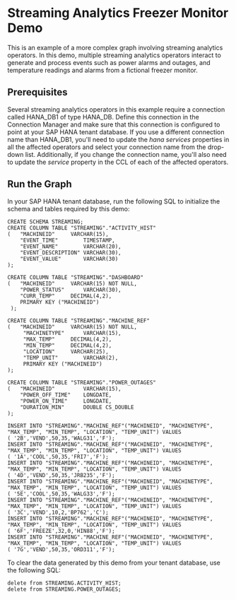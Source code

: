 <!-- loiobf3d248139b143a2a80e3bb44f90dc11 -->

# Streaming Analytics Freezer Monitor Demo

This is an example of a more complex graph involving streaming analytics operators. In this demo, multiple streaming analytics operators interact to generate and process events such as power alarms and outages, and temperature readings and alarms from a fictional freezer monitor.



## Prerequisites

Several streaming analytics operators in this example require a connection called HANA\_DB1 of type HANA\_DB. Define this connection in the Connection Manager and make sure that this connection is configured to point at your SAP HANA tenant database. If you use a different connection name than HANA\_DB1, you'll need to update the *hana services* properties in all the affected operators and select your connection name from the drop-down list. Additionally, if you change the connection name, you'll also need to update the *service* property in the CCL of each of the affected operators.



<a name="loiobf3d248139b143a2a80e3bb44f90dc11__section_ehn_j4y_vgb"/>

## Run the Graph

In your SAP HANA tenant database, run the following SQL to initialize the schema and tables required by this demo:

```
CREATE SCHEMA STREAMING;
CREATE COLUMN TABLE "STREAMING"."ACTIVITY_HIST"
(	"MACHINEID"		VARCHAR(15),
	"EVENT_TIME"		TIMESTAMP,
	"EVENT_NAME"		VARCHAR(20),
	"EVENT_DESCRIPTION"	VARCHAR(30),
	"EVENT_VALUE"		VARCHAR(30)
);

CREATE COLUMN TABLE "STREAMING"."DASHBOARD"
(	"MACHINEID"		VARCHAR(15) NOT NULL,
	"POWER_STATUS"		VARCHAR(30),
	"CURR_TEMP"		DECIMAL(4,2),
	PRIMARY KEY ("MACHINEID")
 );

CREATE COLUMN TABLE "STREAMING"."MACHINE_REF"
(	"MACHINEID"		VARCHAR(15) NOT NULL,
	 "MACHINETYPE"		VARCHAR(15),
	 "MAX_TEMP"		DECIMAL(4,2),
	 "MIN_TEMP"		DECIMAL(4,2),
	 "LOCATION"		VARCHAR(25),
	 "TEMP_UNIT"		VARCHAR(2),
	 PRIMARY KEY ("MACHINEID")
);

CREATE COLUMN TABLE "STREAMING"."POWER_OUTAGES"
(	"MACHINEID" 		VARCHAR(15),
	"POWER_OFF_TIME" 	LONGDATE,
	"POWER_ON_TIME" 	LONGDATE,
	"DURATION_MIN"		DOUBLE CS_DOUBLE
);

INSERT INTO "STREAMING"."MACHINE_REF"("MACHINEID", "MACHINETYPE", "MAX_TEMP", "MIN_TEMP", "LOCATION", "TEMP_UNIT") VALUES
( '2B','VEND',50,35,'WALG31','F');
INSERT INTO "STREAMING"."MACHINE_REF"("MACHINEID", "MACHINETYPE", "MAX_TEMP", "MIN_TEMP", "LOCATION", "TEMP_UNIT") VALUES
( '1A','COOL',50,35,'FRI7','F');
INSERT INTO "STREAMING"."MACHINE_REF"("MACHINEID", "MACHINETYPE", "MAX_TEMP", "MIN_TEMP", "LOCATION", "TEMP_UNIT") VALUES
( '4D','VEND',50,35,'JRB235','F');
INSERT INTO "STREAMING"."MACHINE_REF"("MACHINEID", "MACHINETYPE", "MAX_TEMP", "MIN_TEMP", "LOCATION", "TEMP_UNIT") VALUES
( '5E','COOL',50,35,'WALG33','F');
INSERT INTO "STREAMING"."MACHINE_REF"("MACHINEID", "MACHINETYPE", "MAX_TEMP", "MIN_TEMP", "LOCATION", "TEMP_UNIT") VALUES
( '3C','VEND',10,2,'BP762','C');
INSERT INTO "STREAMING"."MACHINE_REF"("MACHINEID", "MACHINETYPE", "MAX_TEMP", "MIN_TEMP", "LOCATION", "TEMP_UNIT") VALUES
( '6F','FREEZE',32,0,'HIN88','F');
INSERT INTO "STREAMING"."MACHINE_REF"("MACHINEID", "MACHINETYPE", "MAX_TEMP", "MIN_TEMP", "LOCATION", "TEMP_UNIT") VALUES
( '7G','VEND',50,35,'ORD311','F');
```

To clear the data generated by this demo from your tenant database, use the following SQL:

```
delete from STREAMING.ACTIVITY_HIST;
delete from STREAMING.POWER_OUTAGES;
```

